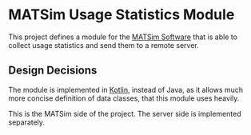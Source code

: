 MATSim Usage Statistics Module
==============================

This project defines a module for the [MATSim Software](http://www.matsim.org)
that is able to collect usage statistics and send them to a remote server.

Design Decisions
----------------

The module is implemented in [Kotlin](https://kotlinlang.org/), 
instead of Java,
as it allows much more concise definition of data classes,
that this module uses heavily.

This is the MATSim side of the project.
The server side is implemented separately.
